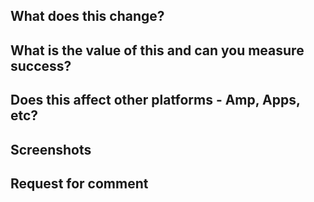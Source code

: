 ## What does this change?

## What is the value of this and can you measure success?

<!--
If setting up an AB test, make sure you have read our [AB testing doc](https://github.com/guardian/frontend/blob/master/docs/03-dev-howtos/01-ab-testing.md).
-->

## Does this affect other platforms - Amp, Apps, etc?

<!--
Run the AMP test suite with `make validate-amp`

You should also validate a specific page that your change affects by adding the amp query string along with the development hash: http://localhost:3000/sport/2016/aug/25/katie-ledecky-first-pitch-washington-nationals-bryce-harper?amp=1#development=1

The AMP validation results will appear in your console.
-->

## Screenshots

## Request for comment


<!--
*Does this PR meet the [contributing guidelines](https://github.com/guardian/frontend/blob/issue_pr_templates/.github/CONTRIBUTING.md#submission)?*
-->
